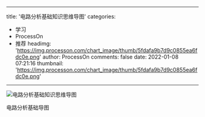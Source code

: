 
---
title: '电路分析基础知识思维导图'
categories: 
 - 学习
 - ProcessOn
 - 推荐
headimg: 'https://img.processon.com/chart_image/thumb/5fdafa9b7d9c0855ea6fdc0e.png'
author: ProcessOn
comments: false
date: 2022-01-08 07:21:16
thumbnail: 'https://img.processon.com/chart_image/thumb/5fdafa9b7d9c0855ea6fdc0e.png'
---

<div>   
<img class="thumb" alt="电路分析基础知识思维导图" src="https://img.processon.com/chart_image/thumb/5fdafa9b7d9c0855ea6fdc0e.png" referrerpolicy="no-referrer">
<p>电路分析基础导图</p>  
</div>
            